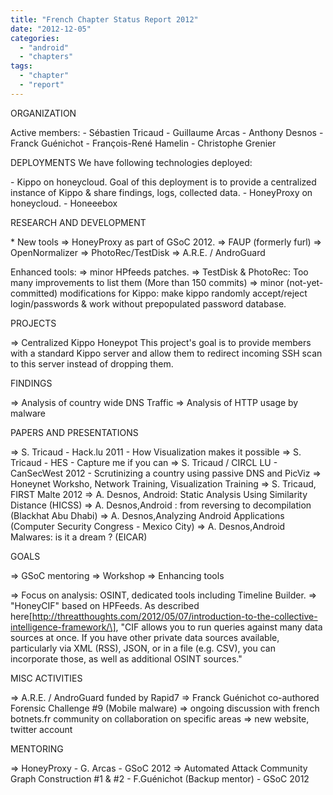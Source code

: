 ```yaml
---
title: "French Chapter Status Report 2012"
date: "2012-12-05"
categories: 
  - "android"
  - "chapters"
tags: 
  - "chapter"
  - "report"
---
```


ORGANIZATION

Active members: - Sébastien Tricaud - Guillaume Arcas - Anthony Desnos - Franck Guénichot - François-René Hamelin - Christophe Grenier

DEPLOYMENTS We have following technologies deployed:

\- Kippo on honeycloud. Goal of this deployment is to provide a centralized instance of Kippo & share findings, logs, collected data. - HoneyProxy on honeycloud. - Honeeebox

RESEARCH AND DEVELOPMENT

\* New tools => HoneyProxy as part of GSoC 2012. => FAUP (formerly furl) => OpenNormalizer => PhotoRec/TestDisk => A.R.E. / AndroGuard

Enhanced tools: => minor HPfeeds patches. => TestDisk & PhotoRec: Too many improvements to list them (More than 150 commits) => minor (not-yet-committed) modifications for Kippo: make kippo randomly accept/reject login/passwords & work without prepopulated password database.

PROJECTS

\=> Centralized Kippo Honeypot This project's goal is to provide members with a standard Kippo server and allow them to redirect incoming SSH scan to this server instead of dropping them.

FINDINGS

\=> Analysis of country wide DNS Traffic => Analysis of HTTP usage by malware

PAPERS AND PRESENTATIONS

\=> S. Tricaud - Hack.lu 2011 - How Visualization makes it possible => S. Tricaud - HES - Capture me if you can => S. Tricaud / CIRCL LU - CanSecWest 2012 - Scrutinizing a country using passive DNS and PicViz => Honeynet Worksho, Network Training, Visualization Training => S. Tricaud, FIRST Malte 2012 => A. Desnos, Android: Static Analysis Using Similarity Distance (HICSS) => A. Desnos,Android : from reversing to decompilation (Blackhat Abu Dhabi) => A. Desnos,Analyzing Android Applications (Computer Security Congress - Mexico City) => A. Desnos,Android Malwares: is it a dream ? (EICAR)

GOALS

\=> GSoC mentoring => Workshop => Enhancing tools

\=> Focus on analysis: OSINT, dedicated tools including Timeline Builder. => "HoneyCIF" based on HPFeeds. As described here\[http://threatthoughts.com/2012/05/07/introduction-to-the-collective-intelligence-framework/\], "CIF allows you to run queries against many data sources at once. If you have other private data sources available, particularly via XML (RSS), JSON, or in a file (e.g. CSV), you can incorporate those, as well as additional OSINT sources."

MISC ACTIVITIES

\=> A.R.E. / AndroGuard funded by Rapid7 => Franck Guénichot co-authored Forensic Challenge #9 (Mobile malware) => ongoing discussion with french botnets.fr community on collaboration on specific areas => new website, twitter account

MENTORING

\=> HoneyProxy - G. Arcas - GSoC 2012 => Automated Attack Community Graph Construction #1 & #2 - F.Guénichot (Backup mentor) - GSoC 2012
